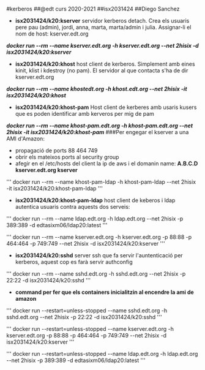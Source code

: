 #kerberos
##@edt curs 2020-2021
##isx2031424
##Diego Sanchez

* **isx2031424/k20:kserver** servidor kerberos detach. Crea els usuaris pere pau (admin), jordi, anna, marta, marta/admin i julia. Assignar-li el nom de host: kserver.edt.org

***docker run --rm --name kserver.edt.org -h kserver.edt.org --net 2hisix -d isx2031424/k20:kserver***

* **isx2031424/k20:khost** host client de kerberos. Simplement amb eines kinit, klist i kdestroy (no pam). El servidor al que contacta s'ha de dir kserver.edt.org

***docker run --rm --name khostedt.org -h khost.edt.org --net 2hisix -it isx2031424/k20:khost***

* **isx2031424/k20:khost-pam** Host client de kerberes amb usaris kusers que es poden identificar amb kerveros per mig de pam

***docker run --rm --name khost-pam.edt.org -h khost-pam.edt.org --net 2hisix -it isx2031424/k20:khost-pam***
###Per engegar el kserver a una AMI d'Amazon:
* propagació de ports 88 464 749
* obrir els mateixos ports al security group
* afegir en el /etc/hosts del client la ip de aws i el domanin name: **A.B.C.D kserver.edt.org kserver**

'''
docker run --rm --name khost-pam-ldap -h khost-pam-ldap --net 2hisix -it isx2031424/k20:khost-pam-ldap
'''

* **isx2031424/k20:khost-pam-ldap** host client de keberos i ldap
autentica usuaris contra aquests dos serveis:

'''
docker run --rm --name ldap.edt.org -h ldap.edt.org --net 2hisix -p 389:389 -d edtasixm06/ldap20:latest
'''

'''
docker run --rm --name kserver.edt.org -h kserver.edt.org -p 88:88 -p 464:464 -p 749:749 --net 2hisix -d isx2031424/k20:kserver
'''

* **isx2031424/k20:sshd** server ssh que fa servir l'auntenticació per kerberos, aquest cop es farà servir authconfig

'''
docker run --rm --name sshd.edt.org -h sshd.edt.org --net 2hisix -p 22:22 -d isx2031424/k20:sshd
'''

* **command per fer que els containers inicialitzin al encendre la ami de amazon**

'''
docker run --restart=unless-stopped --name sshd.edt.org -h sshd.edt.org --net 2hisix -p 22:22 -d isx2031424/k20:sshd
'''

'''
docker run --restart=unless-stopped --name kserver.edt.org -h kserver.edt.org -p 88:88 -p 464:464 -p 749:749 --net 2hisix -d isx2031424/k20:kserver
'''

'''
docker run --restart=unless-stopped --name ldap.edt.org -h ldap.edt.org --net 2hisix -p 389:389 -d edtasixm06/ldap20:latest
'''
